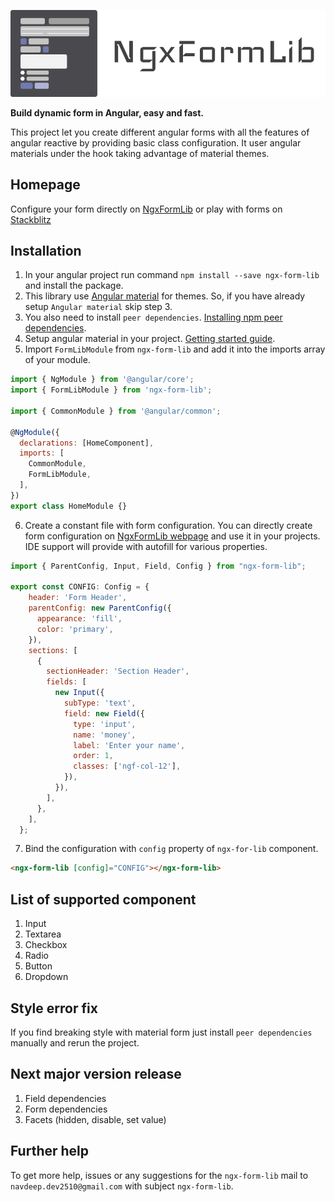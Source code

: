 ![alt text](https://github.com/Nav2510/form-lib-workspace/blob/develop/src/assets/icons/logo-lg.svg?raw=true)

**Build dynamic form in Angular, easy and fast.**

This project let you create different angular forms with all the features of angular reactive by providing basic class configuration. It user angular materials under the hook taking advantage of material themes.

## Homepage

Configure your form directly on [NgxFormLib](https://ngx-form-lib.web.app/) or play with forms on [Stackblitz](https://stackblitz.com/edit/angular-ivy-5hodcd)


## Installation

1. In your angular project run command `npm install --save ngx-form-lib` and install the package.
2. This library use [Angular material](https://material.angular.io/) for themes. So, if you have already setup `Angular material` skip step 3.
3. You also need to install `peer dependencies`. [Installing npm peer dependencies](https://www.npmjs.com/package/npm-install-peers).
4. Setup angular material in your project. [Getting started guide](https://material.angular.io/guide/getting-started).
5. Import `FormLibModule` from `ngx-form-lib` and add it into the imports array of your module.
```javascript
import { NgModule } from '@angular/core';
import { FormLibModule } from 'ngx-form-lib';

import { CommonModule } from '@angular/common';

@NgModule({
  declarations: [HomeComponent],
  imports: [
    CommonModule,
    FormLibModule,
  ],
})
export class HomeModule {}
```
6. Create a constant file with form configuration. You can directly create form configuration on [NgxFormLib webpage](https://ngx-form-lib.web.app/) and use it in your projects. IDE support will provide with autofill for various properties.
```javascript
import { ParentConfig, Input, Field, Config } from "ngx-form-lib";

export const CONFIG: Config = {
    header: 'Form Header',
    parentConfig: new ParentConfig({
      appearance: 'fill',
      color: 'primary',
    }),
    sections: [
      {
        sectionHeader: 'Section Header',
        fields: [
          new Input({
            subType: 'text',
            field: new Field({
              type: 'input',
              name: 'money',
              label: 'Enter your name',
              order: 1,
              classes: ['ngf-col-12'],
            }),
          }),
        ],
      },
    ],
  };
  ```


7. Bind the configuration with `config` property of `ngx-for-lib` component.
```html
<ngx-form-lib [config]="CONFIG"></ngx-form-lib>
```

## List of supported component

1. Input
2. Textarea
3. Checkbox
4. Radio
5. Button
6. Dropdown

## Style error fix

If you find breaking style with material form just install `peer dependencies` manually and rerun the project.

## Next major version release

1. Field dependencies
2. Form dependencies
3. Facets (hidden, disable, set value)

## Further help

To get more help, issues or any suggestions for the `ngx-form-lib` mail to  `navdeep.dev2510@gmail.com` with subject `ngx-form-lib`.

